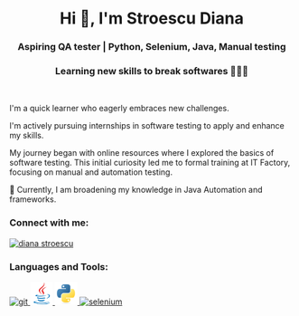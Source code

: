 
<h1 align="center">Hi 👋, I'm Stroescu Diana</h1>
<h3 align="center">Aspiring QA tester | Python, Selenium, Java, Manual testing</h3>
<h3 align="center">Learning new skills to break softwares 👩🏻‍💻</h3>
<p>&nbsp;</p>

I'm a quick learner who eagerly embraces new challenges. 

I'm actively pursuing internships in software testing to apply and enhance my skills.

My journey began with online resources where I explored the basics of software testing. This initial curiosity led me to formal training at IT Factory, focusing on manual and automation testing.

🌱 Currently, I am broadening my knowledge in Java Automation and frameworks.
<h3 align="left">Connect with me:</h3>
<p align="left">
<a href='https://www.linkedin.com/in/diana-stroescu/' targe"="blank"><img align="center" src="https://raw.githubusercontent.com/rahuldkjain/github-profile-readme-generator/master/src/images/icons/Social/linked-in-alt.svg" alt="diana stroescu" height="30" width="40" /></a>
</p>

<h3 align="left">Languages and Tools:</h3>
<p align="left"> <a href="https://git-scm.com/" target="_blank" rel="noreferrer"> <img src="https://www.vectorlogo.zone/logos/git-scm/git-scm-icon.svg" alt="git" width="40" height="40"/> </a> <a href="https://www.java.com" target="_blank" rel="noreferrer"> <img src="https://raw.githubusercontent.com/devicons/devicon/master/icons/java/java-original.svg" alt="java" width="40" height="40"/> </a> <a href="https://www.python.org" target="_blank" rel="noreferrer"> <img src="https://raw.githubusercontent.com/devicons/devicon/master/icons/python/python-original.svg" alt="python" width="40" height="40"/> </a> <a href="https://www.selenium.dev" target="_blank" rel="noreferrer"> <img src="https://raw.githubusercontent.com/detain/svg-logos/780f25886640cef088af994181646db2f6b1a3f8/svg/selenium-logo.svg" alt="selenium" width="40" height="40"/> </a> </p>
